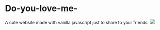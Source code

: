 # Do-you-love-me-
A cute website made with vanilla javascript just to share to your friends.
![](https://github.com/Do-you-love-me-/gifs/cats-sad.gif)
